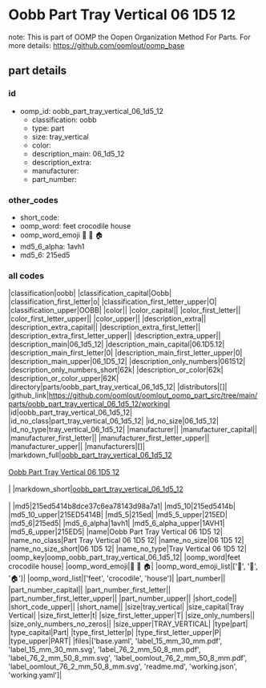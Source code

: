 # Oobb Part Tray Vertical 06 1D5 12  

note: This is part of OOMP the Oopen Organization Method For Parts. For more details: https://github.com/oomlout/oomp_base

##  part details





### id
* oomp_id: oobb_part_tray_vertical_06_1d5_12
  * classification: oobb
  * type: part
  * size: tray_vertical
  * color: 
  * description_main: 06_1d5_12
  * description_extra: 
  * manufacturer: 
  * part_number: 

### other_codes
* short_code: 
* oomp_word: feet crocodile house
* oomp_word_emoji :feet: :crocodile: :house:
* md5_6_alpha: 1avh1
* md5_6: 215ed5

### all codes 
|classification|oobb|
|classification_capital|Oobb|
|classification_first_letter|o|
|classification_first_letter_upper|O|
|classification_upper|OOBB|
|color||
|color_capital||
|color_first_letter||
|color_first_letter_upper||
|color_upper||
|description_extra||
|description_extra_capital||
|description_extra_first_letter||
|description_extra_first_letter_upper||
|description_extra_upper||
|description_main|06_1d5_12|
|description_main_capital|06.1D5.12|
|description_main_first_letter|0|
|description_main_first_letter_upper|0|
|description_main_upper|06_1D5_12|
|description_only_numbers|061512|
|description_only_numbers_short|62k|
|description_or_color|62k|
|description_or_color_upper|62K|
|directory|parts/oobb_part_tray_vertical_06_1d5_12|
|distributors|[]|
|github_link|https://github.com/oomlout/oomlout_oomp_part_src/tree/main/parts/oobb_part_tray_vertical_06_1d5_12/working|
|id|oobb_part_tray_vertical_06_1d5_12|
|id_no_class|part_tray_vertical_06_1d5_12|
|id_no_size|06_1d5_12|
|id_no_type|tray_vertical_06_1d5_12|
|manufacturer||
|manufacturer_capital||
|manufacturer_first_letter||
|manufacturer_first_letter_upper||
|manufacturer_upper||
|manufacturers|[]|
|markdown_full|[oobb_part_tray_vertical_06_1d5_12](https://github.com/oomlout/oomlout_oomp_part_src/tree/main/parts/oobb_part_tray_vertical_06_1d5_12/working)<br>[](https://github.com/oomlout/oomlout_oomp_part_src/tree/main/parts/oobb_part_tray_vertical_06_1d5_12/working)<br>[Oobb Part Tray Vertical 06 1D5 12](https://github.com/oomlout/oomlout_oomp_part_src/tree/main/parts/oobb_part_tray_vertical_06_1d5_12/working)<br><br>|
|markdown_short|[oobb_part_tray_vertical_06_1d5_12](https://github.com/oomlout/oomlout_oomp_part_src/tree/main/parts/oobb_part_tray_vertical_06_1d5_12/working)<br><br>|
|md5|215ed5414b8dce37c6ea78143d98a7a1|
|md5_10|215ed5414b|
|md5_10_upper|215ED5414B|
|md5_5|215ed|
|md5_5_upper|215ED|
|md5_6|215ed5|
|md5_6_alpha|1avh1|
|md5_6_alpha_upper|1AVH1|
|md5_6_upper|215ED5|
|name|Oobb Part Tray Vertical 06 1D5 12|
|name_no_class|Part Tray Vertical 06 1D5 12|
|name_no_size|06 1D5 12|
|name_no_size_short|06 1D5 12|
|name_no_type|Tray Vertical 06 1D5 12|
|oomp_key|oomp_oobb_part_tray_vertical_06_1d5_12|
|oomp_word|feet crocodile house|
|oomp_word_emoji|:feet: :crocodile: :house:|
|oomp_word_emoji_list|[':feet:', ':crocodile:', ':house:']|
|oomp_word_list|['feet', 'crocodile', 'house']|
|part_number||
|part_number_capital||
|part_number_first_letter||
|part_number_first_letter_upper||
|part_number_upper||
|short_code||
|short_code_upper||
|short_name||
|size|tray_vertical|
|size_capital|Tray Vertical|
|size_first_letter|t|
|size_first_letter_upper|T|
|size_only_numbers||
|size_only_numbers_no_zeros||
|size_upper|TRAY_VERTICAL|
|type|part|
|type_capital|Part|
|type_first_letter|p|
|type_first_letter_upper|P|
|type_upper|PART|
|files|['base.yaml', 'label_15_mm_30_mm.pdf', 'label_15_mm_30_mm.svg', 'label_76_2_mm_50_8_mm.pdf', 'label_76_2_mm_50_8_mm.svg', 'label_oomlout_76_2_mm_50_8_mm.pdf', 'label_oomlout_76_2_mm_50_8_mm.svg', 'readme.md', 'working.json', 'working.yaml']|
